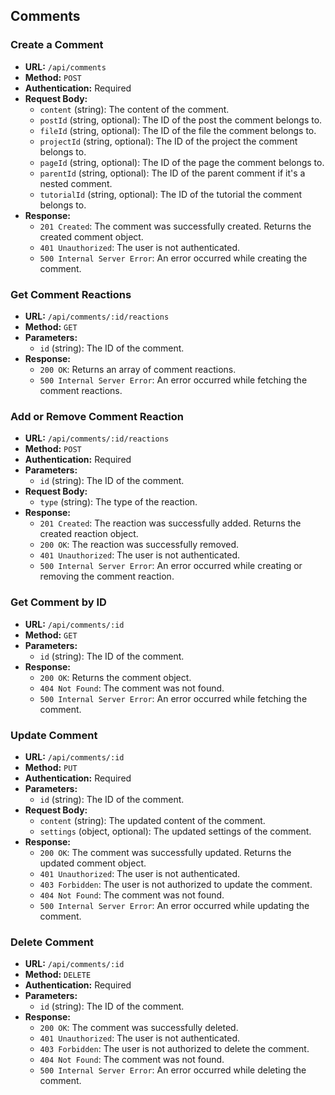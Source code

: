 ## Comments

### Create a Comment

- **URL:** `/api/comments`
- **Method:** `POST`
- **Authentication:** Required
- **Request Body:**
  - `content` (string): The content of the comment.
  - `postId` (string, optional): The ID of the post the comment belongs to.
  - `fileId` (string, optional): The ID of the file the comment belongs to.
  - `projectId` (string, optional): The ID of the project the comment belongs to.
  - `pageId` (string, optional): The ID of the page the comment belongs to.
  - `parentId` (string, optional): The ID of the parent comment if it's a nested comment.
  - `tutorialId` (string, optional): The ID of the tutorial the comment belongs to.
- **Response:**
  - `201 Created`: The comment was successfully created. Returns the created comment object.
  - `401 Unauthorized`: The user is not authenticated.
  - `500 Internal Server Error`: An error occurred while creating the comment.

### Get Comment Reactions

- **URL:** `/api/comments/:id/reactions`
- **Method:** `GET`
- **Parameters:**
  - `id` (string): The ID of the comment.
- **Response:**
  - `200 OK`: Returns an array of comment reactions.
  - `500 Internal Server Error`: An error occurred while fetching the comment reactions.

### Add or Remove Comment Reaction

- **URL:** `/api/comments/:id/reactions`
- **Method:** `POST`
- **Authentication:** Required
- **Parameters:**
  - `id` (string): The ID of the comment.
- **Request Body:**
  - `type` (string): The type of the reaction.
- **Response:**
  - `201 Created`: The reaction was successfully added. Returns the created reaction object.
  - `200 OK`: The reaction was successfully removed.
  - `401 Unauthorized`: The user is not authenticated.
  - `500 Internal Server Error`: An error occurred while creating or removing the comment reaction.

### Get Comment by ID

- **URL:** `/api/comments/:id`
- **Method:** `GET`
- **Parameters:**
  - `id` (string): The ID of the comment.
- **Response:**
  - `200 OK`: Returns the comment object.
  - `404 Not Found`: The comment was not found.
  - `500 Internal Server Error`: An error occurred while fetching the comment.

### Update Comment

- **URL:** `/api/comments/:id`
- **Method:** `PUT`
- **Authentication:** Required
- **Parameters:**
  - `id` (string): The ID of the comment.
- **Request Body:**
  - `content` (string): The updated content of the comment.
  - `settings` (object, optional): The updated settings of the comment.
- **Response:**
  - `200 OK`: The comment was successfully updated. Returns the updated comment object.
  - `401 Unauthorized`: The user is not authenticated.
  - `403 Forbidden`: The user is not authorized to update the comment.
  - `404 Not Found`: The comment was not found.
  - `500 Internal Server Error`: An error occurred while updating the comment.

### Delete Comment

- **URL:** `/api/comments/:id`
- **Method:** `DELETE`
- **Authentication:** Required
- **Parameters:**
  - `id` (string): The ID of the comment.
- **Response:**
  - `200 OK`: The comment was successfully deleted.
  - `401 Unauthorized`: The user is not authenticated.
  - `403 Forbidden`: The user is not authorized to delete the comment.
  - `404 Not Found`: The comment was not found.
  - `500 Internal Server Error`: An error occurred while deleting the comment.